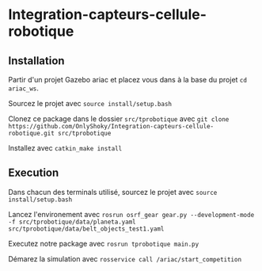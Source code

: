 # Integration-capteurs-cellule-robotique

## Installation

Partir d'un projet Gazebo ariac et placez vous dans à la base du projet `cd ariac_ws`.

Sourcez le projet avec `source install/setup.bash`

Clonez ce package dans le dossier `src/tprobotique` avec `git clone https://github.com/OnlyShoky/Integration-capteurs-cellule-robotique.git src/tprobotique`

Installez avec `catkin_make install`

## Execution

Dans chacun des terminals utilisé, sourcez le projet avec `source install/setup.bash`

Lancez l'environement avec
`rosrun osrf_gear gear.py --development-mode -f src/tprobotique/data/planeta.yaml src/tprobotique/data/belt_objects_test1.yaml`

Executez notre package avec
`rosrun tprobotique main.py`

Démarez la simulation avec
`rosservice call /ariac/start_competition`
